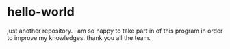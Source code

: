# hello-world
just another repository.
i am so happy to take part in of this program in order to improve my knowledges.
thank you all the team.

